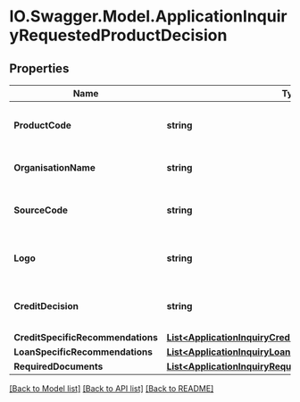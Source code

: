 # IO.Swagger.Model.ApplicationInquiryRequestedProductDecision
## Properties

Name | Type | Description | Notes
------------ | ------------- | ------------- | -------------
**ProductCode** | **string** | A unique code that identifies the product | 
**OrganisationName** | **string** | Card issuing Organisation code | 
**SourceCode** | **string** | A source code to identify the product | 
**Logo** | **string** | Product logo to identify the product | [optional] 
**CreditDecision** | **string** | Evaluated Applicant Credit Decision | [optional] 
**CreditSpecificRecommendations** | [**List&lt;ApplicationInquiryCreditSpecificRecommendations&gt;**](ApplicationInquiryCreditSpecificRecommendations.md) |  | [optional] 
**LoanSpecificRecommendations** | [**List&lt;ApplicationInquiryLoanSpecificRecommendations&gt;**](ApplicationInquiryLoanSpecificRecommendations.md) |  | [optional] 
**RequiredDocuments** | [**List&lt;ApplicationInquiryRequiredDocuments&gt;**](ApplicationInquiryRequiredDocuments.md) |  | [optional] 

[[Back to Model list]](../README.md#documentation-for-models) [[Back to API list]](../README.md#documentation-for-api-endpoints) [[Back to README]](../README.md)

